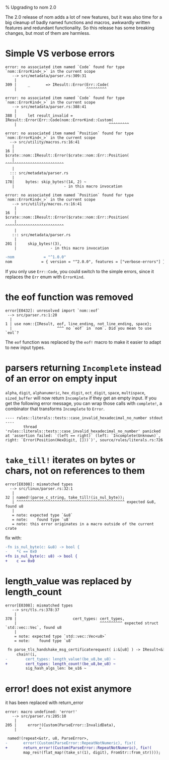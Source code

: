 % Upgrading to nom 2.0

The 2.0 release of nom adds a lot of new features, but it was also time for a big cleanup of badly named functions and macros, awkwardly written features and redundant functionality. So this release has some breaking changes, but most of them are harmless.

# Simple VS verbose errors

```ignore
error: no associated item named `Code` found for type `nom::ErrorKind<_>` in the current scope
   --> src/metadata/parser.rs:309:31
    |
309 |     _       => IResult::Error(Err::Code(
    |                               ^^^^^^^^^

error: no associated item named `Code` found for type `nom::ErrorKind<_>` in the current scope
   --> src/metadata/parser.rs:388:41
    |
388 |     let result_invalid = IResult::Error(Err::Code(nom::ErrorKind::Custom(
    |                                         ^^^^^^^^^

error: no associated item named `Position` found for type `nom::ErrorKind<_>` in the current scope
  --> src/utility/macros.rs:16:41
   |
16 |             $crate::nom::IResult::Error($crate::nom::Err::Position(
   |                                         ^^^^^^^^^^^^^^^^^^^^^^^^^^
   |
  ::: src/metadata/parser.rs
   |
178|     bytes: skip_bytes!(14, 2) ~
   |                      - in this macro invocation

error: no associated item named `Position` found for type `nom::ErrorKind<_>` in the current scope
   --> src/utility/macros.rs:16:41
    |
16  |             $crate::nom::IResult::Error($crate::nom::Err::Position(
    |                                         ^^^^^^^^^^^^^^^^^^^^^^^^^^
    |
   ::: src/metadata/parser.rs
    |
201 |     skip_bytes!(3),
    |               - in this macro invocation
```

```diff
-nom             = "^1.0.0"
nom             = { version = "^2.0.0", features = ["verbose-errors"] }
```

If you only use `Err::Code`, you could switch to the simple errors, since it replaces the `Err` enum with `ErrorKind`.

# the eof function was removed

```ìgnore
error[E0432]: unresolved import `nom::eof`
 --> src/parser.rs:1:20
  |
1 | use nom::{IResult, eof, line_ending, not_line_ending, space};
  |                    ^^^ no `eof` in `nom`. Did you mean to use `eol`?
```

The `eof` function was replaced by the `eof!` macro to make it easier to adapt to new input types.

# parsers returning `Incomplete` instead of an error on empty input

`alpha`, `digit`, `alphanumeric`, `hex_digit`, `oct_digit`, `space`, `multispace`, `sized_buffer` will now return `Incomplete` if they get an empty input. If you get the following error message, you can wrap those calls with `complete!`, a combinator that transforms `Incomplete` to `Error`.

```
---- rules::literals::tests::case_invalid_hexadecimal_no_number stdout ----
        thread 'rules::literals::tests::case_invalid_hexadecimal_no_number' panicked at 'assertion failed: `(left == right)` (left: `Incomplete(Unknown)`, right: `Error(Position(HexDigit, []))`)', source/rules/literals.rs:726
```

# `take_till!` iterates on bytes or chars, not on references to them

```ignore
error[E0308]: mismatched types
  --> src/linux/parser.rs:32:1
   |
32 | named!(parse_c_string, take_till!(is_nul_byte));
   | ^^^^^^^^^^^^^^^^^^^^^^^^^^^^^^^^^^^^^^^^^^^^^^^^ expected &u8, found u8
   |
   = note: expected type `&u8`
   = note:    found type `u8`
   = note: this error originates in a macro outside of the current crate
```

fix with:

```diff
-fn is_nul_byte(c: &u8) -> bool {
-    *c == 0x0
+fn is_nul_byte(c: u8) -> bool {
+    c == 0x0
```

# length_value was replaced by length_count

```ignore
error[E0308]: mismatched types
   --> src/tls.rs:378:37
    |
378 |                         cert_types: cert_types,
    |                                     ^^^^^^^^^^ expected struct `std::vec::Vec`, found u8
    |
    = note: expected type `std::vec::Vec<u8>`
    = note:    found type `u8`
```

```diff
 fn parse_tls_handshake_msg_certificaterequest( i:&[u8] ) -> IResult<&[u8], TlsMessageHandshake> {
     chain!(i,
-        cert_types: length_value!(be_u8,be_u8) ~
+        cert_types: length_count!(be_u8,be_u8) ~
         sig_hash_algs_len: be_u16 ~
```

# error! does not exist anymore

it has been replaced with return_error

```
error: macro undefined: 'error!'
   --> src/parser.rs:205:10
    |
205 |     error!(Custom(ParseError::InvalidData),
    |          ^
```

```diff
 named!(repeat<&str, u8, ParseError>,
-       error!(Custom(ParseError::RepeatNotNumeric), fix!(
+       return_error!(Custom(ParseError::RepeatNotNumeric), fix!(
        map_res!(flat_map!(take_s!(1), digit), FromStr::from_str))));
```
